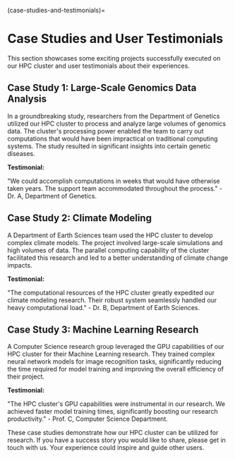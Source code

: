 (case-studies-and-testimonials)=
# Case Studies and User Testimonials

This section showcases some exciting projects successfully executed on our HPC cluster and user testimonials about their experiences.

## Case Study 1: Large-Scale Genomics Data Analysis

In a groundbreaking study, researchers from the Department of Genetics utilized our HPC cluster to process and analyze large volumes of genomics data. The cluster's processing power enabled the team to carry out computations that would have been impractical on traditional computing systems. The study resulted in significant insights into certain genetic diseases.

**Testimonial:**

"We could accomplish computations in weeks that would have otherwise taken years. The support team accommodated throughout the process." - Dr. A, Department of Genetics.

## Case Study 2: Climate Modeling

A Department of Earth Sciences team used the HPC cluster to develop complex climate models. The project involved large-scale simulations and high volumes of data. The parallel computing capability of the cluster facilitated this research and led to a better understanding of climate change impacts.

**Testimonial:**

"The computational resources of the HPC cluster greatly expedited our climate modeling research. Their robust system seamlessly handled our heavy computational load." - Dr. B, Department of Earth Sciences.

## Case Study 3: Machine Learning Research

A Computer Science research group leveraged the GPU capabilities of our HPC cluster for their Machine Learning research. They trained complex neural network models for image recognition tasks, significantly reducing the time required for model training and improving the overall efficiency of their project.

**Testimonial:**

"The HPC cluster's GPU capabilities were instrumental in our research. We achieved faster model training times, significantly boosting our research productivity." - Prof. C, Computer Science Department.

These case studies demonstrate how our HPC cluster can be utilized for research. If you have a success story you would like to share, please get in touch with us. Your experience could inspire and guide other users.
